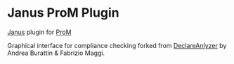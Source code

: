 # Janus ProM Plugin
[Janus](https://github.com/Oneiroe/Janus) plugin for [ProM](http://www.promtools.org)

Graphical interface for compliance checking forked from [DeclareAnlyzer](https://svn.win.tue.nl/repos/prom/Packages/DeclareAnalyzer/) by Andrea Burattin & Fabrizio Maggi.